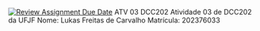 [![Review Assignment Due Date](https://classroom.github.com/assets/deadline-readme-button-24ddc0f5d75046c5622901739e7c5dd533143b0c8e959d652212380cedb1ea36.svg)](https://classroom.github.com/a/XiQ2onLo)
ATV 03 DCC202
Atividade 03 de DCC202 da UFJF
Nome: Lukas Freitas de Carvalho
Matrícula: 202376033
